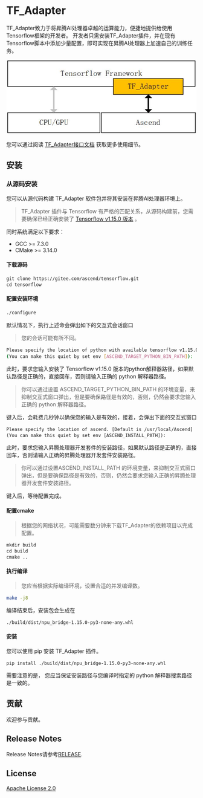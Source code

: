 # TF_Adapter

TF_Adapter致力于将昇腾AI处理器卓越的运算能力，便捷地提供给使用Tensorflow框架的开发者。
开发者只需安装TF_Adapter插件，并在现有Tensorflow脚本中添加少量配置，即可实现在昇腾AI处理器上加速自己的训练任务。

![framework](docs/framework.jpg)

您可以通过阅读 [TF_Adapter接口文档](https://support.huaweicloud.com/mprtg-A800_9000_9010/atlasprtg_13_0013.html) 获取更多使用细节。
## 安装
### 从源码安装

您可以从源代码构建 TF_Adapter 软件包并将其安装在昇腾AI处理器环境上。
> TF_Adapter 插件与 Tensorflow 有严格的匹配关系，从源码构建前，您需要确保已经正确安装了 [Tensorflow v1.15.0
>版本](https://www.tensorflow.org/install) 。

同时系统满足以下要求：
- GCC >= 7.3.0
- CMake >= 3.14.0

#### 下载源码

```
git clone https://gitee.com/ascend/tensorflow.git
cd tensorflow
```

#### 配置安装环境
```BASH
./configure
```
默认情况下，执行上述命会弹出如下的交互式会话窗口
> 您的会话可能有所不同。
```BASH
Please specify the location of python with available tensorflow v1.15.0 installed. [Default is /home/jenkins/prj/venv/bin/python]
(You can make this quiet by set env [ASCEND_TARGET_PYTHON_BIN_PATH]):
```
此时，要求您输入安装了 Tensorflow v1.15.0 版本的python解释器路径，如果默认路径是正确的，直接回车，否则请输入正确的 python 
解释器路径。
> 你可以通过设置 ASCEND_TARGET_PYTHON_BIN_PATH 
>的环境变量，来抑制交互式窗口弹出，但是要确保路径是有效的，否则，仍然会要求您输入正确的 python 解释器路径。

键入后，会耗费几秒钟以确保您的输入是有效的，接着，会弹出下面的交互式窗口
```
Please specify the location of ascend. [Default is /usr/local/Ascend]
(You can make this quiet by set env [ASCEND_INSTALL_PATH]):
```
此时，要求您输入昇腾处理器开发套件的安装路径，如果默认路径是正确的，直接回车，否则请输入正确的昇腾处理器开发套件安装路径。

> 你可以通过设置ASCEND_INSTALL_PATH
>的环境变量，来抑制交互式窗口弹出，但是要确保路径是有效的，否则，仍然会要求您输入正确的昇腾处理器开发套件安装路径。

键入后，等待配置完成。
#### 配置cmake
> 根据您的网络状况，可能需要数分钟来下载TF_Adapter的依赖项目以完成配置。
```
mkdir build
cd build
cmake ..
```
#### 执行编译
> 您应当根据实际编译环境，设置合适的并发编译数。
```BASH
make -j8
```
编译结束后，安装包会生成在
```
./build/dist/npu_bridge-1.15.0-py3-none-any.whl
```
#### 安装
您可以使用 pip 安装 TF_Adapter 插件。
```
pip install ./build/dist/npu_bridge-1.15.0-py3-none-any.whl
```
需要注意的是， 您应当保证安装路径与您编译时指定的 python
 解释器搜索路径是一致的。

## 贡献

欢迎参与贡献。

## Release Notes

Release Notes请参考[RELEASE](RELEASE.md).

## License

[Apache License 2.0](LICENSE)
